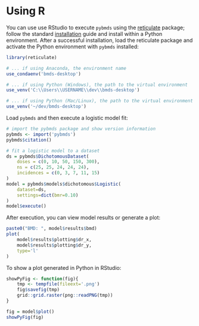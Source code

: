 # Using R

You can use use RStudio to execute `pybmds` using the [reticulate](https://rstudio.github.io/reticulate/) package; follow the standard [installation](../installation.md) guide and install within a Python environment. After a successful installation, load the reticulate package and activate the Python environment with `pybmds` installed:

```R
library(reticulate)

# ... if using Anaconda, the environment name
use_condaenv('bmds-desktop')

# ... if using Python (Windows), the path to the virtual environment
use_venv('C:\\Users\\USERNAME\\dev\\bmds-desktop')

# ... if using Python (Mac/Linux), the path to the virtual environment
use_venv('~/dev/bmds-desktop')
```

Load `pybmds` and then execute a logistic model fit:

```R
# import the pybmds package and show version information
pybmds <- import('pybmds')
pybmds$citation()

# fit a logistic model to a dataset
ds = pybmds$DichotomousDataset(
    doses = c(0, 10, 50, 150, 300),
    ns = c(25, 25, 24, 24, 24),
    incidences = c(0, 3, 7, 11, 15)
)
model = pybmds$models$dichotomous$Logistic(
    dataset=ds,
    settings=dict(bmr=0.10)
)
model$execute()
```

After execution, you can view model results or generate a plot:

```R
paste0("BMD: ", model$results$bmd)
plot(
    model$results$plotting$dr_x,
    model$results$plotting$dr_y,
    type='l'
)
```


To show a plot generated in Python in RStudio:

```R
showPyFig <- function(fig){
    tmp <- tempfile(fileext='.png')
    fig$savefig(tmp)
    grid::grid.raster(png::readPNG(tmp))
}

fig = model$plot()
showPyFig(fig)
```

